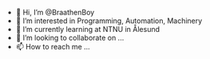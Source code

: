 - 👋 Hi, I’m @BraathenBoy
- 👀 I’m interested in Programming, Automation, Machinery
- 🌱 I’m currently learning at NTNU in Ålesund
- 💞️ I’m looking to collaborate on ...
- 📫 How to reach me ...

<!---
BraathenBoy/BraathenBoy is a ✨ special ✨ repository because its `README.md` (this file) appears on your GitHub profile.
You can click the Preview link to take a look at your changes.
--->
